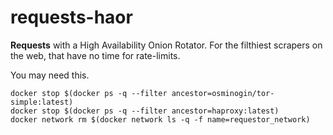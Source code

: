 # requests-haor
**Requests** with a High Availability Onion Rotator. For the filthiest scrapers on the web, that have no time for rate-limits.

You may need this.
```
docker stop $(docker ps -q --filter ancestor=osminogin/tor-simple:latest)
docker stop $(docker ps -q --filter ancestor=haproxy:latest)
docker network rm $(docker network ls -q -f name=requestor_network)
```
